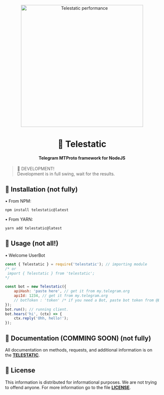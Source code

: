 

<p align="center">

  <img width="400" src="https://img.freepik.com/premium-vector/a-white-paper-airplane-flies-in-the-sky-with-clouds-copy-space-vector-illustration_297535-3084.jpg" alt="Telestatic performance">

<p>

<h1 align="center">🛫 Telestatic</h1>

<h4 align="center">Telegram MTProto framework for NodeJS</h4>

> 🚧 DEVELOPMENT! <br/> 
> Development is in full swing, wait for the results.

## 🔑 Installation (not fully)

• From NPM:

```cmd
npm install telestatic@latest

```

• From YARN:

```cmd
yarn add telestatic@latest

```

## 🔌 Usage (not all!)
•  Welcome UserBot 
```js
const { Telestatic } = require('telestatic'); // importing module
/* or 
 import { Telestatic } from 'telestatic';
*/

const bot = new Telestatic({
    apiHash: 'paste here', // get it from my.telegram.org
    apiId: 1234, // get it from my.telegram.org
    // botToken : 'token' /* if you need a Bot, paste bot token from @BotFather */ 
});
bot.run(); // running client.
bot.hears('hi', (ctx) => {
    ctx.reply('Ohh, hello!');
});

```
## 📁 Documentation (COMMING SOON) (not fully)

All documentation on methods, requests, and additional information is on the **[TELESTATIC](https://telestatic.js.org)**.

## 📃 License 

This information is distributed for informational purposes. We are not trying to offend anyone. For more information go to the file **[LICENSE](https://github.com/spelsinx/telestatic/blob/main/LICENSE)**. 
